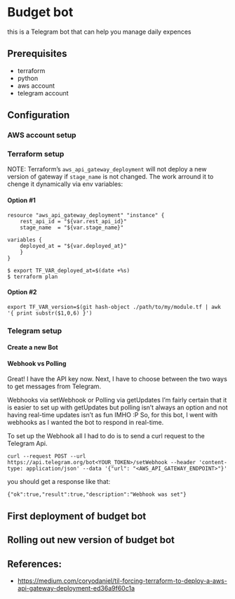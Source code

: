 # Budget bot

this is a Telegram bot that can help you manage daily expences

## Prerequisites
 - terraform
 - python
 - aws account
 - telegram account

## Configuration

### AWS account setup

### Terraform setup

NOTE: Terraform’s `aws_api_gateway_deployment` will not deploy a new version of gateway if `stage_name` is not changed. The work arround it to chenge it dynamically via env variables:

#### Option #1

    resource "aws_api_gateway_deployment" "instance" {
        rest_api_id = "${var.rest_api_id}"
        stage_name  = "${var.stage_name}"

    variables {
        deployed_at = "${var.deployed_at}"
        }
    }

    $ export TF_VAR_deployed_at=$(date +%s)
    $ terraform plan

#### Option #2

    export TF_VAR_version=$(git hash-object ./path/to/my/module.tf | awk '{ print substr($1,0,6) }')

### Telegram setup

#### Create a new Bot

#### Webhook vs Polling

Great! I have the API key now. Next, I have to choose between the two ways to get messages from Telegram.

Webhooks via setWebhook or
Polling via getUpdates
I’m fairly certain that it is easier to set up with getUpdates but polling isn’t always an option and not having real-time updates isn’t as fun IMHO :P So, for this bot, I went with webhooks as I wanted the bot to respond in real-time.

To set up the Webhook all I had to do is to send a curl request to the Telegram Api.

    curl --request POST --url https://api.telegram.org/bot<YOUR_TOKEN>/setWebhook --header 'content-type: application/json' --data '{"url": "<AWS_API_GATEWAY_ENDPOINT>"}'

you should get a response like that:

    {"ok":true,"result":true,"description":"Webhook was set"}

## First deployment of budget bot

## Rolling out new version of budget bot


## References:
- https://medium.com/coryodaniel/til-forcing-terraform-to-deploy-a-aws-api-gateway-deployment-ed36a9f60c1a
